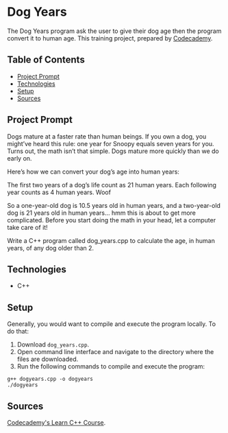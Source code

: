 # Dog Years
The Dog Years program ask the user to give their dog age then the program convert it to human age. This training project, prepared by [Codecademy](https://www.codecademy.com/learn/learn-c-plus-plus).

## Table of Contents

- [Project Prompt](#project-prompt)
- [Technologies](#technologies)
- [Setup](#setup)
- [Sources](#sources)

## Project Prompt
Dogs mature at a faster rate than human beings. If you own a dog, you might’ve heard this rule: one year for Snoopy equals seven years for you. Turns out, the math isn’t that simple. Dogs mature more quickly than we do early on.

Here’s how we can convert your dog’s age into human years:

The first two years of a dog’s life count as 21 human years.
Each following year counts as 4 human years.
Woof

So a one-year-old dog is 10.5 years old in human years, and a two-year-old dog is 21 years old in human years… hmm this is about to get more complicated. Before you start doing the math in your head, let a computer take care of it!

Write a C++ program called dog_years.cpp to calculate the age, in human years, of any dog older than 2.

## Technologies

- C++

## Setup

Generally, you would want to compile and execute the program locally. To do that:

1. Download `dog_years.cpp`.
2. Open command line interface and navigate to the directory where the files are downloaded.
3. Run the following commands to compile and execute the program:

```git
g++ dogyears.cpp -o dogyears
./dogyears
```

## Sources
[Codecademy's Learn C++ Course](https://www.codecademy.com/learn/learn-c-plus-plus).